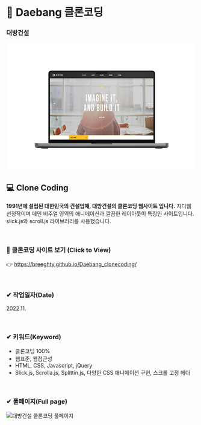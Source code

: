 # 📌 Daebang 클론코딩
### 대방건설

<img src="./img/daebang_mockup.png" width="600px" height="auto" alt="대방건설 클론코딩">

## 💻 Clone Coding 
**1991년에 설립된 대한민국의 건설업체, 대방건설의 클론코딩 웹사이트 입니다.** 지디웹 선정작이며 메인 비주얼 영역의 애니메이션과 깔끔한 레이아웃이 특징인 사이트입니다. 
slick.js와 scroll.js 라이브러리를 사용했습니다.

<br>

### 👀 클론코딩 사이트 보기 (Click to View) 
👉 <https://breeghty.github.io/Daebang_clonecoding/>

<br>

### ✔ 작업일자(Date)
2022.11.

<br>

### ✔ 키워드(Keyword)
- 클론코딩 100%
- 웹표준, 웹접근성
- HTML, CSS, Javascript, jQuery
- Slick.js, Scrolla.js, Splittin.js, 다양한 CSS 애니메이션 구현, 스크롤 고정 헤더

<br>

### ✔ 풀페이지(Full page)
<img src="./img/full_daebang.png" width="600px" height="auto" alt="대방건설 클론코딩 풀페이지">
